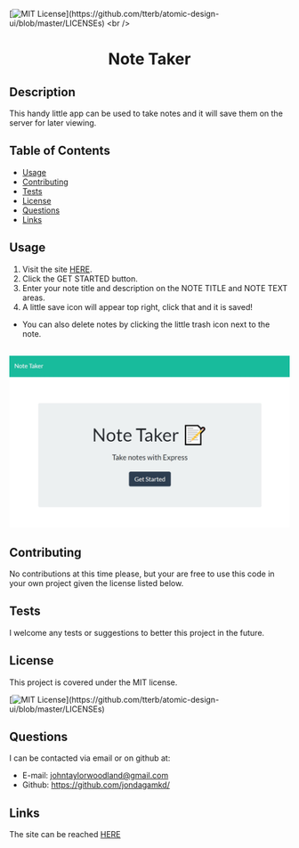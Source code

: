 [![MIT License](https://img.shields.io/apm/l/atomic-design-ui.svg?)](https://github.com/tterb/atomic-design-ui/blob/master/LICENSEs)
<br />
<p align="center">
  <h1 align="center">Note Taker</h1>
</p>

## Description 

This handy little app can be used to take notes and it will save them on the server for later viewing.


## Table of Contents

* [Usage](#usage)
* [Contributing](#contributing)
* [Tests](#tests)
* [License](#license)
* [Questions](#questions)
* [Links](#links)


## Usage 

1. Visit the site [HERE](https://desolate-taiga-67985.herokuapp.com/).
2. Click the GET STARTED button.
3. Enter your note title and description on the NOTE TITLE and NOTE TEXT areas.
4. A little save icon will appear top right, click that and it is saved!
* You can also delete notes by clicking the little trash icon next to the note.
<br><br>

[![screenshot](./public/assets/img/noteTaker.jpg)](https://desolate-taiga-67985.herokuapp.com/)


## Contributing

No contributions at this time please, but your are free to use this code in your own project given the license listed below.


## Tests

I welcome any tests or suggestions to better this project in the future.


## License

This project is covered under the MIT license.

[![MIT License](https://img.shields.io/apm/l/atomic-design-ui.svg?)](https://github.com/tterb/atomic-design-ui/blob/master/LICENSEs)


## Questions

I can be contacted via email or on github at:

* E-mail: johntaylorwoodland@gmail.com
* Github: https://github.com/jondagamkd/

## Links

The site can be reached [HERE](https://desolate-taiga-67985.herokuapp.com/)


